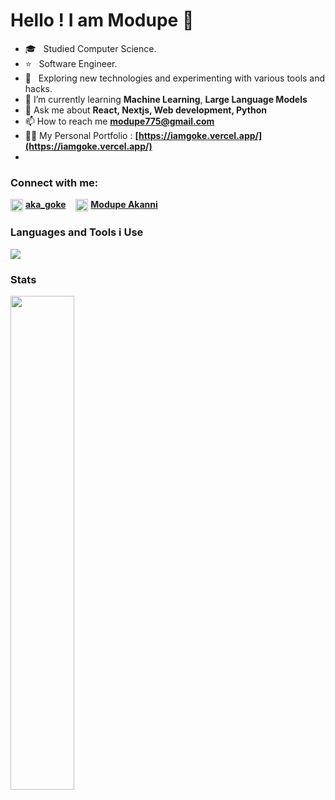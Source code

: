 # Hello !  I am Modupe 👋

- 🎓 &nbsp; Studied Computer Science.
- ⭐ &nbsp; Software Engineer.
- 🤔 &nbsp; Exploring new technologies and experimenting with various tools and hacks.
- 🌱 I’m currently learning **Machine Learning**, **Large Language Models**
- 💬 Ask me about **React, Nextjs, Web development, Python**
- 📫 How to reach me **modupe775@gmail.com**
- 👨‍💻 My Personal Portfolio : **[https://iamgoke.vercel.app/](https://iamgoke.vercel.app/)**
- <!-- - 💼 I’m currently working at IQ.wiki -->

### Connect with me:
<p align="left">
<img align="center" src="https://cdn.iconscout.com/icon/free/png-256/twitter-44-125621.png" alt="aka_goke" height="20" width="20" />&nbsp<a href="https://twitter.com/aka_goke" target="blank"><b>aka_goke</b></a> &nbsp&nbsp
<img align="center" src="https://cdn.iconscout.com/icon/free/png-256/linkedin-162-498418.png" alt="modupe-akanni" height="20" width="20" />&nbsp<a href="https://linkedin.com/in/modupe-akanni" target="blank"><b>Modupe Akanni</b></a>
</p>

### Languages and Tools i Use

![](https://skillicons.dev/icons?i=react,nextjs,redux,js,ts,figma,html,css,tailwind,mongodb,postgres,py,wordpress,nodejs,vscode,netlify,vercel,heroku,express,graphql,github,git,firebase,discord,prisma,linux,supabase,npm,docker,githubactions)

### Stats
<a href="http://github.com/goketech"><img src="https://github-readme-streak-stats.herokuapp.com/?user=goketech&stroke=ffffff&background=0D1117&ring=5BCDEC&fire=5BCDEC&currStreakNum=ffffff&currStreakLabel=5BCDEC&sideNums=ffffff&sideLabels=ffffff&dates=ffffff&hide_border=true" width="45%"/></a>

